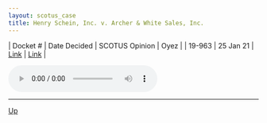 ```yaml
---
layout: scotus_case
title: Henry Schein, Inc. v. Archer & White Sales, Inc.
---
```


| Docket # | Date Decided | SCOTUS Opinion | Oyez |
| 19-963 | 25 Jan 21 | [Link](https://www.supremecourt.gov/opinions/20pdf/592us1r12_l6gn.pdf) | [Link](https://www.oyez.org/cases/2020/19-963) |

<audio controls>
   <source src='./resources/19-963.mp3' type='audio/mpeg'>
</audio>

<object data='./resources/19-963.pdf' type='application/pdf'></object>

---

[Up](./README.md)